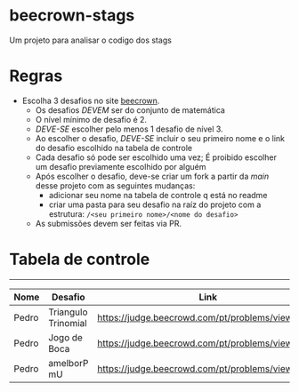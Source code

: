 # beecrown-stags
Um projeto para analisar o codigo dos stags


# Regras

- Escolha 3 desafios no site [beecrown](https://judge.beecrowd.com/pt/problems/index/5?sort=Problems.level&direction=asc).
   - Os desafios *DEVEM* ser do conjunto de matemática
   - O nível mínimo de desafio é 2.
   - *DEVE-SE* escolher pelo menos 1 desafio de nível 3.
   - Ao escolher o desafio, *DEVE-SE* incluir o seu primeiro nome e o link do desafio escolhido na tabela de controle
   - Cada desafio só pode ser escolhido uma vez; É proibido escolher um desafio previamente escolhido por alguém
   - Após escolher o desafio, deve-se criar um fork a partir da _main_ desse projeto com as seguintes mudanças:
     -  adicionar seu nome na tabela de controle q está no readme
     -  criar uma pasta para seu desafio na raíz do projeto com a estrutura: `/<seu primeiro nome>/<nome do desafio>`
   - As submissões devem ser feitas via PR.
 
# Tabela de controle

---
|Nome|Desafio|Link|
|-|-|-|
|Pedro|Triangulo Trinomial|https://judge.beecrowd.com/pt/problems/view/1795|
|Pedro|Jogo de Boca|https://judge.beecrowd.com/pt/problems/view/2667|
|Pedro|amelborP mU|https://judge.beecrowd.com/pt/problems/view/2066|


